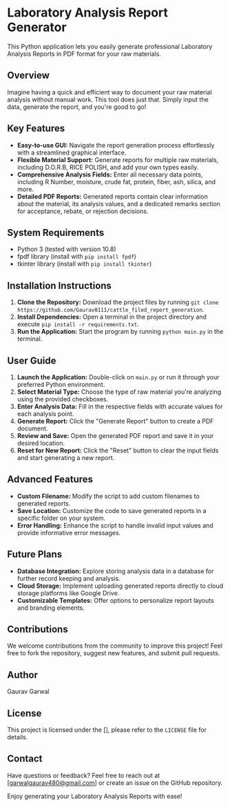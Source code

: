 # Laboratory Analysis Report Generator

This Python application lets you easily generate professional Laboratory Analysis Reports in PDF format for your raw materials. 

## Overview

Imagine having a quick and efficient way to document your raw material analysis without manual work. This tool does just that. Simply input the data, generate the report, and you're good to go!

## Key Features

* **Easy-to-use GUI:** Navigate the report generation process effortlessly with a streamlined graphical interface.
* **Flexible Material Support:** Generate reports for multiple raw materials, including D.O.R.B, RICE POLISH, and add your own types easily.
* **Comprehensive Analysis Fields:** Enter all necessary data points, including R Number, moisture, crude fat, protein, fiber, ash, silica, and more.
* **Detailed PDF Reports:** Generated reports contain clear information about the material, its analysis values, and a dedicated remarks section for acceptance, rebate, or rejection decisions.

## System Requirements

* Python 3 (tested with version 10.8)
* fpdf library (install with `pip install fpdf`)
* tkinter library (install with `pip install tkinter`)

## Installation Instructions

1. **Clone the Repository:** Download the project files by running `git clone https://github.com/Gaurav0111/cattle_filed_report_generation`.
2. **Install Dependencies:** Open a terminal in the project directory and execute `pip install -r requirements.txt`.
3. **Run the Application:** Start the program by running `python main.py` in the terminal.

## User Guide

1. **Launch the Application:** Double-click on `main.py` or run it through your preferred Python environment.
2. **Select Material Type:** Choose the type of raw material you're analyzing using the provided checkboxes.
3. **Enter Analysis Data:** Fill in the respective fields with accurate values for each analysis point.
4. **Generate Report:** Click the "Generate Report" button to create a PDF document.
5. **Review and Save:** Open the generated PDF report and save it in your desired location.
6. **Reset for New Report:** Click the "Reset" button to clear the input fields and start generating a new report.

## Advanced Features

* **Custom Filename:** Modify the script to add custom filenames to generated reports.
* **Save Location:** Customize the code to save generated reports in a specific folder on your system.
* **Error Handling:** Enhance the script to handle invalid input values and provide informative error messages.

## Future Plans

* **Database Integration:** Explore storing analysis data in a database for further record keeping and analysis.
* **Cloud Storage:** Implement uploading generated reports directly to cloud storage platforms like Google Drive.
* **Customizable Templates:** Offer options to personalize report layouts and branding elements.

## Contributions

We welcome contributions from the community to improve this project! Feel free to fork the repository, suggest new features, and submit pull requests.

## Author

Gaurav Garwal

## License

This project is licensed under the [], please refer to the `LICENSE` file for details.

## Contact

Have questions or feedback? Feel free to reach out at [garwalgaurav480@gmail.com] or create an issue on the GitHub repository.

Enjoy generating your Laboratory Analysis Reports with ease!

